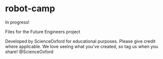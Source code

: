 # robot-camp

In progress!

Files for the Future Engineers project

Developed by ScienceOxford for educational purposes. Please give credit where applicable. We love seeing what you've created, so tag us when you share! @ScienceOxford
